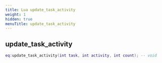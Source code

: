 ```yaml
---
title: Lua update_task_activity
weight: 1
hidden: true
menuTitle: update_task_activity
---
```

## update_task_activity
```lua
eq:update_task_activity(int task, int activity, int count); -- void
```